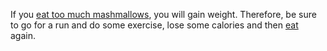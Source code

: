 If you [eat too much mashmallows](https://github.com/udacity/create-your-own-adventure/blob/master/english/eating-walls/eating-marshmallows.md), you will gain weight. Therefore, be sure to go for a run and do some exercise, lose some calories and then [eat](https://github.com/udacity/create-your-own-adventure/blob/master/english/eating-walls/eating-marshmallows.md) again.